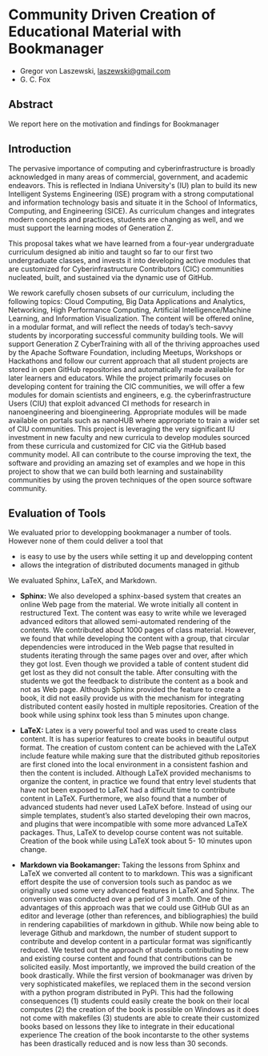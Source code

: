 # Community Driven Creation of Educational Material with Bookmanager

* Gregor von Laszewski, laszewski@gmail.com
* G. C. Fox

## Abstract

We report here on the motivation and findings for Bookmanager

## Introduction

The pervasive importance of computing and cyberinfrastructure is broadly acknowledged in many areas of commercial, government, and academic endeavors. This is reflected in Indiana University's (IU) plan to build its new Intelligent Systems Engineering (ISE) program with a strong computational and information technology basis and situate it in the School of Informatics, Computing, and Engineering (SICE). As curriculum changes and integrates modern concepts and practices, students are changing as well, and we must support the learning modes of Generation Z.

This proposal takes what we have learned from a four-year undergraduate curriculum designed ab initio and taught so far to our first two undergraduate classes, and invests it into developing active modules that are customized for Cyberinfrastructure Contributors (CIC) communities nucleated, built, and sustained via the dynamic use of GitHub.

We rework carefully chosen subsets of our curriculum, including the following topics: Cloud Computing, Big Data Applications and Analytics, Networking, High Performance Computing, Artificial Intelligence/Machine Learning, and Information Visualization. The content will be offered online, in a modular format, and will reflect the needs of today’s tech-savvy students by incorporating successful community building tools. We will support Generation Z CyberTraining with all of the thriving approaches used by the Apache Software Foundation, including Meetups, Workshops or Hackathons and follow our current approach that all student projects are stored in open GitHub repositories and automatically made available for later learners and educators. While the project primarily focuses on developing content for training the CIC communities, we will offer a few modules for domain scientists and engineers, e.g. the cyberinfrastructure Users (CIU) that exploit advanced CI methods for research in nanoengineering and bioengineering. Appropriate modules will be made available on portals such as nanoHUB where appropriate to train a wider set of CIU communities. This project is leveraging the very significant IU investment in new faculty and new curricula to develop modules sourced from these curricula and customized for CIC via the GitHub based community model. All can contribute to the course improving the text, the software and providing an amazing set of examples and we hope in this project to show that we can build both learning and sustainability communities by using the proven techniques of the open source software community.


## Evaluation of Tools

We evaluated prior to developping bookmanager a number of tools. However
none of them could deliver a tool that

* is easy to use by the users while setting it up and developping content
* allows the integration of distributed documents managed in github


We evaluated Sphinx, LaTeX, and Markdown.

* **Sphinx:** We also developed a sphinx-based system that creates an
  online Web page from the material. We wrote initially all content in
  restructured Text. The content was easy to write while we leveraged
  advanced editors that allowed semi-automated rendering of the
  contents.  We contributed about 1000 pages of class
  material. However, we found that while developing the content with a
  group, that circular dependencies were introduced in the Web pagse
  that resulted in students iterating through the same pages over and
  over, after which they got lost. Even though we provided a table of
  content student did get lost as they did not consult the
  table. After consulting with the students we got the feedback to
  distribute the content as a book and not as Web page. Although
  Sphinx provided the feature to create a book, it did not easily
  provide us with the mechanism for integrating distributed content
  easily hosted in multiple repositories. Creation of the book while
  using sphinx took less than 5 minutes upon change.

* **LaTeX:** Latex is a very powerful tool and was used to create class
  content. It is has superior features to create books in beautiful
  output format. The creation of custom content can be achieved with
  the LaTeX include feature while making sure that the distributed
  github repositories are first cloned into the local environment in a
  consistent fashion and then the content is included. Although LaTeX
  provided mechanisms to organize the content, in practice we found
  that entry level students that have not been exposed to LaTeX had a
  difficult time to contribute content in LaTeX. Furthermore, we also
  found that a number of advanced students had never used LaTeX
  before. Instead of using our simple templates, student’s also
  started developing their own macros, and plugins that were
  incompatible with some more advanced LaTeX packages. Thus, LaTeX to
  develop course content was not suitable.  Creation of the book while
  using LaTeX took about 5- 10 minutes upon change.

* **Markdown via Bookamanger:** Taking the lessons from Sphinx and
  LaTeX we converted all content to to markdown. This was a
  significant effort despite the use of conversion tools such as
  pandoc as we originally used some very advanced features in LaTeX
  and Sphinx. The conversion was conducted over a period of 3
  month. One of the advantages of this approach was that we could use
  GitHub GUI as an editor and leverage (other than references, and
  bibliographies) the build in rendering capabilities of markdown in
  github. While now being able to leverage Github and markdown, the
  number of student support to contribute and develop content in a
  particular format was significantly reduced. We tested out the
  approach of students contributing to new and existing course content
  and found that contributions can be solicited easily. Most
  importantly, we improved the build creation of the book
  drastically. While the first version of bookmanager was driven by
  very sophisticated makefiles, we replaced them in the second version
  with a python program distributed in PyPi.  This had the following
  consequences (1) students could easily create the book on their
  local computes (2) the creation of the book is possible on Windows
  as it does not come with makefiles (3) students are able to create
  their customized books based on lessons they like to integrate in
  their educational experience The creation of the book incontarste to
  the other systems has been drastically reduced and is now less than
  30 seconds.
